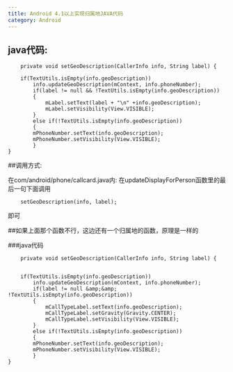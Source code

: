 ```yaml
---
title: Android 4.1以上实现归属地JAVA代码
category: Android
---
```




java代码:
--------
        private void setGeoDescription(CallerInfo info, String label) {

        if(TextUtils.isEmpty(info.geoDescription))
            info.updateGeoDescription(mContext, info.phoneNumber);
            if(label != null && !TextUtils.isEmpty(info.geoDescription))
            {
                mLabel.setText(label + "\n" +info.geoDescription);
                mLabel.setVisibility(View.VISIBLE);
            }
            else if(!TextUtils.isEmpty(info.geoDescription))
            {
            mPhoneNumber.setText(info.geoDescription);
            mPhoneNumber.setVisibility(View.VISIBLE);
            }
    }

##调用方式:
>
在com/android/phone/callcard.java内:
在updateDisplayForPerson函数里的最后一句下面调用

		setGeoDescription(info, label);

>
即可

##如果上面那个函数不行，这边还有一个归属地的函数，原理是一样的

###java代码

		private void setGeoDescription(CallerInfo info, String label) {


        if(TextUtils.isEmpty(info.geoDescription))
            info.updateGeoDescription(mContext, info.phoneNumber);
            if(label != null &amp;&amp; !TextUtils.isEmpty(info.geoDescription))
            {
                mCallTypeLabel.setText(info.geoDescription);
                mCallTypeLabel.setGravity(Gravity.CENTER);
                mCallTypeLabel.setVisibility(View.VISIBLE);
            }
            else if(!TextUtils.isEmpty(info.geoDescription))
            {
            mPhoneNumber.setText(info.geoDescription);
            mPhoneNumber.setVisibility(View.VISIBLE);
            }
    }
